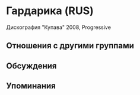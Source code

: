 # Гардарика (RUS)

Дискография
"Купава" 2008, Progressive

## Отношения с другими группами


## Обсуждения


## Упоминания


